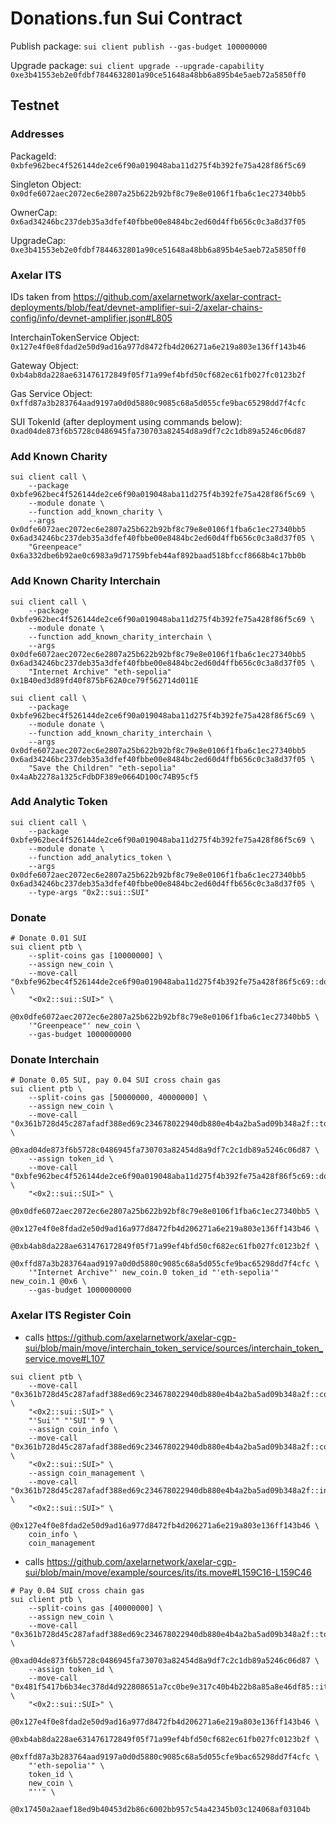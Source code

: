 # Donations.fun Sui Contract

Publish package: `sui client publish --gas-budget 100000000`

Upgrade package: `sui client upgrade --upgrade-capability 0xe3b41553eb2e0fdbf7844632801a90ce51648a48bb6a895b4e5aeb72a5850ff0`

## Testnet

### Addresses
PackageId: `0xbfe962bec4f526144de2ce6f90a019048aba11d275f4b392fe75a428f86f5c69`

Singleton Object: `0x0dfe6072aec2072ec6e2807a25b622b92bf8c79e8e0106f1fba6c1ec27340bb5`

OwnerCap: `0x6ad34246bc237deb35a3dfef40fbbe00e8484bc2ed60d4ffb656c0c3a8d37f05`

UpgradeCap: `0xe3b41553eb2e0fdbf7844632801a90ce51648a48bb6a895b4e5aeb72a5850ff0`

### Axelar ITS

IDs taken from https://github.com/axelarnetwork/axelar-contract-deployments/blob/feat/devnet-amplifier-sui-2/axelar-chains-config/info/devnet-amplifier.json#L805

InterchainTokenService Object: `0x127e4f0e8fdad2e50d9ad16a977d8472fb4d206271a6e219a803e136ff143b46`

Gateway Object: `0xb4ab8da228ae631476172849f05f71a99ef4bfd50cf682ec61fb027fc0123b2f`

Gas Service Object: `0xffd87a3b283764aad9197a0d0d5880c9085c68a5d055cfe9bac65298dd7f4cfc`

SUI TokenId (after deployment using commands below): `0xad04de873f6b5728c0486945fa730703a82454d8a9df7c2c1db89a5246c06d87`

### Add Known Charity

```
sui client call \
    --package 0xbfe962bec4f526144de2ce6f90a019048aba11d275f4b392fe75a428f86f5c69 \
    --module donate \
    --function add_known_charity \
    --args 0x0dfe6072aec2072ec6e2807a25b622b92bf8c79e8e0106f1fba6c1ec27340bb5 0x6ad34246bc237deb35a3dfef40fbbe00e8484bc2ed60d4ffb656c0c3a8d37f05 \
    "Greenpeace" 0x6a332dbe6b92ae0c6983a9d71759bfeb44af892baad518bfccf8668b4c17bb0b
```

### Add Known Charity Interchain

```
sui client call \
    --package 0xbfe962bec4f526144de2ce6f90a019048aba11d275f4b392fe75a428f86f5c69 \
    --module donate \
    --function add_known_charity_interchain \
    --args 0x0dfe6072aec2072ec6e2807a25b622b92bf8c79e8e0106f1fba6c1ec27340bb5 0x6ad34246bc237deb35a3dfef40fbbe00e8484bc2ed60d4ffb656c0c3a8d37f05 \
    "Internet Archive" "eth-sepolia" 0x1B40ed3d89fd40f875bF62A0ce79f562714d011E
```

```
sui client call \
    --package 0xbfe962bec4f526144de2ce6f90a019048aba11d275f4b392fe75a428f86f5c69 \
    --module donate \
    --function add_known_charity_interchain \
    --args 0x0dfe6072aec2072ec6e2807a25b622b92bf8c79e8e0106f1fba6c1ec27340bb5 0x6ad34246bc237deb35a3dfef40fbbe00e8484bc2ed60d4ffb656c0c3a8d37f05 \
    "Save the Children" "eth-sepolia" 0x4aAb2278a1325cFdbDF389e0664D100c74B95cf5
```

### Add Analytic Token

```
sui client call \
    --package 0xbfe962bec4f526144de2ce6f90a019048aba11d275f4b392fe75a428f86f5c69 \
    --module donate \
    --function add_analytics_token \
    --args 0x0dfe6072aec2072ec6e2807a25b622b92bf8c79e8e0106f1fba6c1ec27340bb5 0x6ad34246bc237deb35a3dfef40fbbe00e8484bc2ed60d4ffb656c0c3a8d37f05 \
    --type-args "0x2::sui::SUI"
```

### Donate

```
# Donate 0.01 SUI
sui client ptb \
    --split-coins gas [10000000] \
    --assign new_coin \
    --move-call "0xbfe962bec4f526144de2ce6f90a019048aba11d275f4b392fe75a428f86f5c69::donate::donate" \
    "<0x2::sui::SUI>" \
    @0x0dfe6072aec2072ec6e2807a25b622b92bf8c79e8e0106f1fba6c1ec27340bb5 \
    '"Greenpeace"' new_coin \
    --gas-budget 1000000000
```

### Donate Interchain

```
# Donate 0.05 SUI, pay 0.04 SUI cross chain gas
sui client ptb \
    --split-coins gas [50000000, 40000000] \
    --assign new_coin \
    --move-call "0x361b728d45c287afadf388ed69c234678022940db880e4b4a2ba5ad09b348a2f::token_id::from_address" \
    @0xad04de873f6b5728c0486945fa730703a82454d8a9df7c2c1db89a5246c06d87 \
    --assign token_id \
    --move-call "0xbfe962bec4f526144de2ce6f90a019048aba11d275f4b392fe75a428f86f5c69::donate::donate_interchain" \
    "<0x2::sui::SUI>" \
    @0x0dfe6072aec2072ec6e2807a25b622b92bf8c79e8e0106f1fba6c1ec27340bb5 \
    @0x127e4f0e8fdad2e50d9ad16a977d8472fb4d206271a6e219a803e136ff143b46 \
    @0xb4ab8da228ae631476172849f05f71a99ef4bfd50cf682ec61fb027fc0123b2f \
    @0xffd87a3b283764aad9197a0d0d5880c9085c68a5d055cfe9bac65298dd7f4cfc \
    '"Internet Archive"' new_coin.0 token_id "'eth-sepolia'" new_coin.1 @0x6 \
    --gas-budget 1000000000
```

### Axelar ITS Register Coin

- calls https://github.com/axelarnetwork/axelar-cgp-sui/blob/main/move/interchain_token_service/sources/interchain_token_service.move#L107
```
sui client ptb \
    --move-call "0x361b728d45c287afadf388ed69c234678022940db880e4b4a2ba5ad09b348a2f::coin_info::from_info" \
    "<0x2::sui::SUI>" \
    "'Sui'" "'SUI'" 9 \
    --assign coin_info \
    --move-call "0x361b728d45c287afadf388ed69c234678022940db880e4b4a2ba5ad09b348a2f::coin_management::new_locked" \
    "<0x2::sui::SUI>" \
    --assign coin_management \
    --move-call "0x361b728d45c287afadf388ed69c234678022940db880e4b4a2ba5ad09b348a2f::interchain_token_service::register_coin" \
    "<0x2::sui::SUI>" \
    @0x127e4f0e8fdad2e50d9ad16a977d8472fb4d206271a6e219a803e136ff143b46 \
    coin_info \
    coin_management
```

- calls https://github.com/axelarnetwork/axelar-cgp-sui/blob/main/move/example/sources/its/its.move#L159C16-L159C46
```
# Pay 0.04 SUI cross chain gas
sui client ptb \
    --split-coins gas [40000000] \
    --assign new_coin \
    --move-call "0x361b728d45c287afadf388ed69c234678022940db880e4b4a2ba5ad09b348a2f::token_id::from_address" \
    @0xad04de873f6b5728c0486945fa730703a82454d8a9df7c2c1db89a5246c06d87 \
    --assign token_id \
    --move-call "0x481f5417b6b34ec378d4d922808651a7cc0be9e317c40b4b22b8a85a8e46df85::its::deploy_remote_interchain_token" \
    "<0x2::sui::SUI>" \
    @0x127e4f0e8fdad2e50d9ad16a977d8472fb4d206271a6e219a803e136ff143b46 \
    @0xb4ab8da228ae631476172849f05f71a99ef4bfd50cf682ec61fb027fc0123b2f \
    @0xffd87a3b283764aad9197a0d0d5880c9085c68a5d055cfe9bac65298dd7f4cfc \
    "'eth-sepolia'" \
    token_id \
    new_coin \
    "''" \
    @0x17450a2aaef18ed9b40453d2b86c6002bb957c54a42345b03c124068af03104b
```

